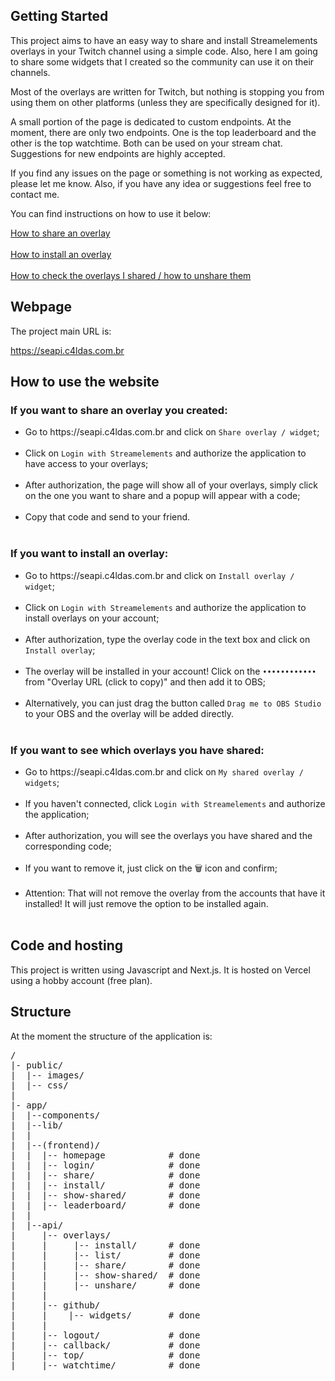 <h2>Getting Started</h2>

<p>This project aims to have an easy way to share and install Streamelements overlays in your Twitch channel using a simple code. Also, here I am going to share some widgets that I created so the community can use it on their channels.</p>

<p>Most of the overlays are written for Twitch, but nothing is stopping you from using them on other platforms (unless they are specifically designed for it).</p>

<p>A small portion of the page is dedicated to custom endpoints. At the moment, there are only two endpoints. One is the top leaderboard and the other is the top watchtime. Both can be used on your stream chat. Suggestions for new endpoints are highly accepted.</p>

<p>If you find any issues on the page or something is not working as expected, please let me know. Also, if you have any idea or suggestions feel free to contact me.</p>

<p>You can find instructions on how to use it below:</p>
<a href="https://github.com/c4ldas/c4ldas-seapi/blob/master/README.md#if-you-want-to-share-an-overlay-you-created-perform-the-steps-below">How to share an overlay</a>
<br /><br />
<a href="https://github.com/c4ldas/c4ldas-seapi/blob/master/README.md#if-you-want-to-install-an-overlay">How to install an overlay</a>
<br /><br />
<a href="https://github.com/c4ldas/c4ldas-seapi/blob/master/README.md#if-you-want-to-see-which-overlays-you-have-shared">How to check the overlays I shared / how to unshare them</a>

<h2>Webpage</h2>

<p>The project main URL is: </p>
<p><a href="https://seapi.c4ldas.com.br" target="_blank">https://seapi.c4ldas.com.br</a></p>

<h2>How to use the website</h2>
<h3>If you want to share an overlay you created:</h3>
<ul>
<li>Go to https://seapi.c4ldas.com.br and click on <code>Share overlay / widget</code>;</li> <br />
<li>Click on <code>Login with Streamelements</code> and authorize the application to have access to your overlays;</li><br />
<li>After authorization, the page will show all of your overlays, simply click on the one you want to share and a popup will appear with a code;</li><br />
<li>Copy that code and send to your friend.</li><br />
</ul>

<h3>If you want to install an overlay:</h3>
<ul>
  <li>Go to https://seapi.c4ldas.com.br and click on <code>Install overlay / widget</code>;</li><br />
  <li>Click on <code>Login with Streamelements</code> and authorize the application to install overlays on your account;</li><br />
  <li>After authorization, type the overlay code in the text box and click on <code>Install overlay</code>;</li><br />
  <li>The overlay will be installed in your account! Click on the <code>••••••••••••</code> from "Overlay URL (click to copy)" and then add it to OBS;</li> <br />
  <li>Alternatively, you can just drag the button called <code>Drag me to OBS Studio</code> to your OBS and the overlay will be added directly.</li><br />
</ul>

<h3>If you want to see which overlays you have shared:</h3>
<ul>
  <li>Go to https://seapi.c4ldas.com.br and click on <code>My shared overlay / widgets</code>;</li><br />
  <li>If you haven't connected, click <code>Login with Streamelements</code> and authorize the application;</li><br />
  <li>After authorization, you will see the overlays you have shared and the corresponding code;</li><br />
  <li>If you want to remove it, just click on the 🗑️ icon and confirm;</li><br />
  <li>Attention: That will not remove the overlay from the accounts that have it installed! It will just remove the option to be installed again.</li><br />
</ul>
  
<h2>Code and hosting</h2>

<p>This project is written using Javascript and Next.js. It is hosted on Vercel using a hobby account (free plan).</p>

<h2>Structure</h2>

At the moment the structure of the application is:

<pre>
/
|- public/
|  |-- images/
|  |-- css/
|
|- app/
|  |--components/
|  |--lib/                    
|  |
|  |--(frontend)/
|  |  |-- homepage            # done
|  |  |-- login/              # done
|  |  |-- share/              # done
|  |  |-- install/            # done
|  |  |-- show-shared/        # done
|  |  |-- leaderboard/        # done
|  |  
|  |--api/
|     |-- overlays/
|     |     |-- install/      # done
|     |     |-- list/         # done
|     |     |-- share/        # done
|     |     |-- show-shared/  # done
|     |     |-- unshare/      # done
|     |
|     |-- github/
|     |    |-- widgets/       # done
|     | 
|     |-- logout/             # done
|     |-- callback/           # done
|     |-- top/                # done
|     |-- watchtime/          # done
</pre>
